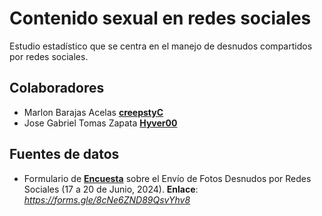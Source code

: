 # Contenido sexual en redes sociales
Estudio estadístico que se centra en el manejo de desnudos compartidos por redes sociales.

## Colaboradores
+ Marlon Barajas Acelas [**creepstyC**](https://github.com/creepstyC)
+ Jose Gabriel Tomas Zapata [**Hyver00**](https://github.com/Hyver00)

## Fuentes de datos
+ Formulario de [**Encuesta**](https://forms.gle/8cNe6ZND89QsvYhv8) sobre el Envío de Fotos Desnudos por Redes Sociales (17 a 20 de Junio, 2024).
**Enlace**: *https://forms.gle/8cNe6ZND89QsvYhv8*